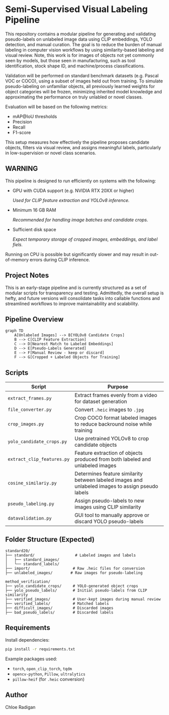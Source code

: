 # Semi-Supervised Visual Labeling Pipeline

This repository contains a modular pipeline for generating and validating pseudo-labels on unlabeled image data using CLIP embeddings, YOLO detection, and manual curation. The goal is to reduce the burden of manual labeling in computer vision workflows by using similarity-based labeling and visual review. Note, this work is for images of objects not yet commonly seen by models, but those seen in manufacturing, such as tool identification, stock shape ID, and machine/process classifications. 

Validation will be performed on standard benchmark datasets (e.g. Pascal VOC or COCO), using a subset of images held out from training. To simulate pseudo-labeling on unfamiliar objects, all previously learned weights for object categories will be frozen, minimizing inherited model knowledge and approximating the performance on truly unlabled or novel classes. 

Evaluation will be based on the following metrics:
- mAP@IoU thresholds
- Precision
- Recall
- F1-score

This setup measures how effectively the pipeline proposes candidate objects, filters via visual review, and assigns meaningful labels, particularly in low-supervision or novel class scenarios. 

## WARNING
This pipeline is designed to run efficiently on systems with the following:
- GPU with CUDA support (e.g. NVIDIA RTX 20XX or higher)
  
  _Used for CLIP feature extraction and YOLOv8 inference._
- Minimum 16 GB RAM
  
  _Recommended for handling image batches and candidate crops._
- Sufficient disk space
  
  _Expect temporary storage of cropped images, embeddings, and label fiels._

Running on CPU is possible but significantly slower and may result in out-of-memory errors during CLIP inference. 

## Project Notes
This is an early-stage pipeline and is currently structured as a set of modular scripts for transparency and testing. Admittedly, the overall setup is hefty, and future versions will consolidate tasks into callable functions and streamlined workflows to improve maintainability and scalability. 


## Pipeline Overview

```mermaid
graph TD
    A[Unlabeled Images] --> B[YOLOv8 Candidate Crops]
    B --> C[CLIP Feature Extraction]
    C --> D[Nearest Match to Labeled Embeddings]
    D --> E[Pseudo-Labels Generated]
    E --> F[Manual Review - keep or discard]
    F --> G[Cropped + Labeled Objects for Training]
```

## Scripts

| Script | Purpose |
|--------|---------|
| `extract_frames.py` | Extract frames evenly from a video for dataset generation |
| `file_converter.py` | Convert `.heic` images to `.jpg` |
| `crop_images.py` | Crop COCO format labeled images to reduce backround noise while training |
| `yolo_candidate_crops.py` | Use pretrained YOLOv8 to crop candidate objects |
| `extract_clip_features.py` | Feature extraction of objects produced from both labeled and unlabeled images|
| `cosine_similariy.py` | Determines feature similarity between labeled images and unlabeled images to assign pseudo labels|
| `pseudo_labeling.py` | Assign pseudo-labels to new images using CLIP similarity |
| `datavalidation.py` | GUI tool to manually approve or discard YOLO pseudo-labels |

## Folder Structure (Expected)

```
standard20/
├── standard/                  # Labeled images and labels
│   ├── standard_images/
│   └── standard_labels/
├── import/                   # Raw .heic files for conversion
├── unlabeled_images/        # Raw images for pseudo-labeling

method_verification/
├── yolo_candidate_crops/     # YOLO-generated object crops
├── yolo_pseudo_labels/       # Initial pseudo-labels from CLIP similarity
├── verified_images/          # User-kept images during manual review
├── verified_labels/          # Matched labels
├── difficult_images/         # Discarded images
├── bad_pseudo_labels/        # Discarded labels
```

## Requirements

Install dependencies:
```bash
pip install -r requirements.txt
```

Example packages used:
- `torch`, `open_clip_torch`, `tqdm`
- `opencv-python`, `Pillow`, `ultralytics`
- `pillow-heif` (for `.heic` conversion)

## Author

Chloe Radigan
